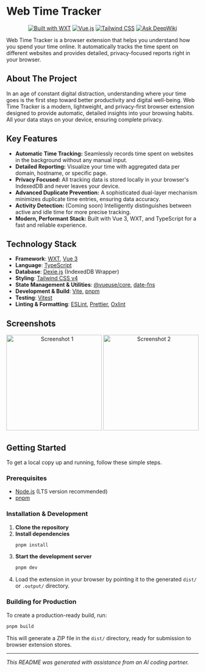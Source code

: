 # Web Time Tracker

<p align="center">
  <a href="https://wxt.dev"
    ><img
      src="https://img.shields.io/badge/Built%20with-WXT-purple.svg"
      alt="Built with WXT"
  /></a>
  <a href="https://vuejs.org/"
    ><img
      src="https://img.shields.io/badge/Vue.js-3-green.svg"
      alt="Vue.js"
  /></a>
  <a href="https://tailwindcss.com/"
    ><img
      src="https://img.shields.io/badge/Tailwind_CSS-38B2AC?style=flat&logo=tailwind-css&logoColor=white"
      alt="Tailwind CSS"
  /></a>
  <a href="https://deepwiki.com/nuttycc/xweb-time-tracker"
    ><img
      src="https://deepwiki.com/badge.svg"
      alt="Ask DeepWiki"
  /></a>
</p>

Web Time Tracker is a browser extension that helps you understand how you spend your time online. It automatically tracks the time spent on different websites and provides detailed, privacy-focused reports right in your browser.

## About The Project

In an age of constant digital distraction, understanding where your time goes is the first step toward better productivity and digital well-being. Web Time Tracker is a modern, lightweight, and privacy-first browser extension designed to provide automatic, detailed insights into your browsing habits. All your data stays on your device, ensuring complete privacy.

## Key Features

- **Automatic Time Tracking:** Seamlessly records time spent on websites in the background without any manual input.
- **Detailed Reporting:** Visualize your time with aggregated data per domain, hostname, or specific page.
- **Privacy Focused:** All tracking data is stored locally in your browser's IndexedDB and never leaves your device.
- **Advanced Duplicate Prevention:** A sophisticated dual-layer mechanism minimizes duplicate time entries, ensuring data accuracy.
- **Activity Detection:** (Coming soon) Intelligently distinguishes between active and idle time for more precise tracking.
- **Modern, Performant Stack:** Built with Vue 3, WXT, and TypeScript for a fast and reliable experience.

## Technology Stack

- **Framework**: [WXT](https://wxt.dev/), [Vue 3](https://vuejs.org/)
- **Language**: [TypeScript](https://www.typescriptlang.org/)
- **Database**: [Dexie.js](https://dexie.org/) (IndexedDB Wrapper)
- **Styling**: [Tailwind CSS v4](https://tailwindcss.com/)
- **State Management & Utilities**: [@vueuse/core](https://vueuse.org/), [date-fns](https://date-fns.org/)
- **Development & Build**: [Vite](https://vitejs.dev/), [pnpm](https://pnpm.io/)
- **Testing**: [Vitest](https://vitest.dev/)
- **Linting & Formatting**: [ESLint](https://eslint.org/), [Prettier](https://prettier.io/), [Oxlint](https://oxc-project.github.io/docs/linter/introduction.html)


## Screenshots

<p align="center">
  <img alt="Screenshot 1" src="https://image.dooo.ng/c/2025/07/15/68766b024a59c.webp" width="250" />
  <img alt="Screenshot 2" src="https://image.dooo.ng/c/2025/07/15/68766b0281652.webp" width="250" />
</p>

## Getting Started

To get a local copy up and running, follow these simple steps.

### Prerequisites

- [Node.js](https://nodejs.org/) (LTS version recommended)
- [pnpm](https://pnpm.io/installation)

### Installation & Development

1.  **Clone the repository**
2.  **Install dependencies**
    ```sh
    pnpm install
    ```
3.  **Start the development server**
    ```sh
    pnpm dev
    ```
4.  Load the extension in your browser by pointing it to the generated `dist/` or `.output/` directory.

### Building for Production

To create a production-ready build, run:
```sh
pnpm build
```
This will generate a ZIP file in the `dist/` directory, ready for submission to browser extension stores.

---

_This README was generated with assistance from an AI coding partner._
